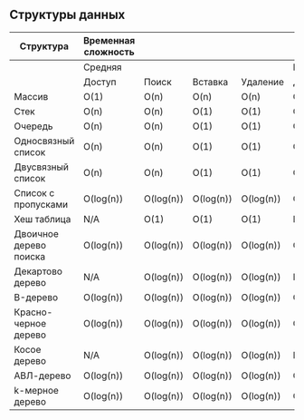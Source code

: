 ## Структуры данных

| Структура              | Временная сложность |           |           |           |           |           |           |           | Пространственная сложность |
| ---------------------- | ------------------- | --------- | --------- | --------- | --------- | --------- | --------- | --------- | -------------------------- |
|                        | Средняя             |           |           |           | Высокая   |           |           |           | Высокая                    |
|                        | Доступ              | Поиск     | Вставка   | Удаление  | Доступ    | Поиск     | Вставка   | Удаление  |                            |
| Массив                 | O(1)                | O(n)      | O(n)      | O(n)      | O(1)      | O(n)      | O(n)      | O(n)      | O(n)                       |
| Стек                   | O(n)                | O(n)      | O(1)      | O(1)      | O(n)      | O(n)      | O(1)      | O(1)      | O(n)                       |
| Очередь                | O(n)                | O(n)      | O(1)      | O(1)      | O(n)      | O(n)      | O(1)      | O(1)      | O(n)                       |
| Односвязный список     | O(n)                | O(n)      | O(1)      | O(1)      | O(n)      | O(n)      | O(1)      | O(1)      | O(n)                       |
| Двусвязный список      | O(n)                | O(n)      | O(1)      | O(1)      | O(n)      | O(n)      | O(1)      | O(1)      | O(n)                       |
| Список с пропусками    | O(log(n))           | O(log(n)) | O(log(n)) | O(log(n)) | O(n)      | O(n)      | O(n)      | O(n)      | O(nlog(n))                 |
| Хеш таблица            | N/A                 | O(1)      | O(1)      | O(1)      | N/A       | O(n)      | O(n)      | O(n)      | O(n)                       |
| Двоичное дерево поиска | O(log(n))           | O(log(n)) | O(log(n)) | O(log(n)) | O(n)      | O(n)      | O(n)      | O(n)      | O(n)                       |
| Декартово дерево       | N/A                 | O(log(n)) | O(log(n)) | O(log(n)) | N/A       | O(n)      | O(n)      | O(n)      | O(n)                       |
| B-дерево               | O(log(n))           | O(log(n)) | O(log(n)) | O(log(n)) | O(log(n)) | O(log(n)) | O(log(n)) | O(log(n)) | O(n)                       |
| Красно-черное дерево   | O(log(n))           | O(log(n)) | O(log(n)) | O(log(n)) | O(log(n)) | O(log(n)) | O(log(n)) | O(log(n)) | O(n)                       |
| Косое дерево           | N/A                 | O(log(n)) | O(log(n)) | O(log(n)) | N/A       | O(log(n)) | O(log(n)) | O(log(n)) | O(n)                       |
| АВЛ-дерево             | O(log(n))           | O(log(n)) | O(log(n)) | O(log(n)) | O(log(n)) | O(log(n)) | O(log(n)) | O(log(n)) | O(n)                       |
| k-мерное дерево        | O(log(n))           | O(log(n)) | O(log(n)) | O(log(n)) | O(n)      | O(n)      | O(n)      | O(n)      | O(n)                       |
